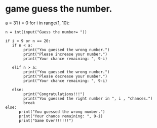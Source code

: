# game guess the number.

a = 31
i = 0
for i in range(1, 10):

    n = int(input("Guess the number= "))
    
    if i < 9 or n == 20:
       if n < a:
            print("You guessed the wrong number.")
            print("Please increase your number.")
            print("Your chance remaining: ", 9-i)

       elif n > a:
            print("You guessed the wrong number.")
            print("Please decrease your number.")
            print("Your chance remaining: ", 9-i)

       else:
            print("Congratulations!!!")
            print("You guessed the right number in ", i , "chances.")
            break
    else:
          print("You guessed the wrong number.")
          print("Your chance remaining: ", 9-i)
          print("Game Over!!!!!!")
